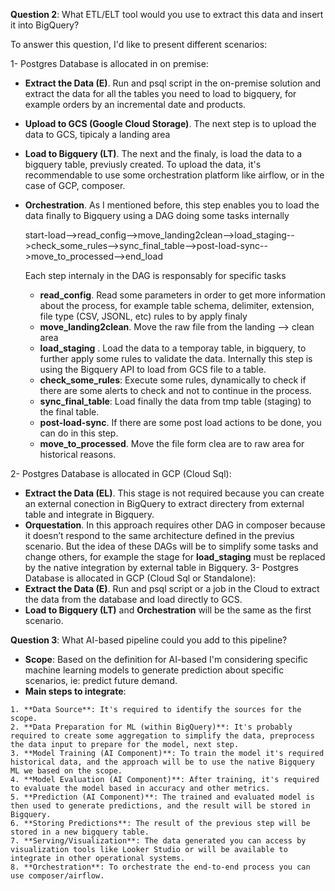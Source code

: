 **Question 2**: What ETL/ELT tool would you use to extract this data and insert it into BigQuery? 

To answer this question, I'd like to present different scenarios:

1- Postgres Database is allocated in on premise:
   - **Extract the Data (E)**. Run and psql script in the on-premise solution and extract the data for all the tables you need to load to bigquery, for example orders by an incremental date and products.
   - **Upload to GCS (Google Cloud Storage)**. The next step is to upload the data to GCS, tipicaly a landing area
   - **Load to Bigquery (LT)**. The next and the finaly, is load the data to a bigquery table, previusly created. To upload the data, it's recommendable to use some orchestration platform like airflow, or in the case of GCP, composer.
   - **Orchestration**. As I mentioned before, this step enables you to load the data finally to Bigquery using a DAG doing some tasks internally  

        start-load-->read_config-->move_landing2clean-->load_staging-->check_some_rules-->sync_final_table-->post-load-sync-->move_to_processed-->end_load
 
        Each step internaly in the DAG is responsably for specific tasks

        - **read_config**. Read some parameters in order to get more information about the process, for example table schema, delimiter, extension, file type (CSV, JSONL, etc) rules to by apply finaly
        - **move_landing2clean**. Move the raw file from the landing --> clean area
        - **load_staging** . Load the data to a temporay table, in bigquery, to further apply some rules to validate the data. Internally this step is using the Bigquery API to load from GCS file to a table.
        - **check_some_rules**: Execute some rules, dynamically to check if there are some alerts to check and not to continue in the process.
        - **sync_final_table**:  Load finally the data from tmp table (staging) to the final table.
        - **post-load-sync**. If there are some post load actions to be done, you can do in this step.
        - **move_to_processed**. Move the file form clea are to raw area for historical reasons.

2- Postgres Database is allocated in GCP (Cloud Sql):
   - **Extract the Data (EL)**. This stage is not required because you can create an external conection in BigQuery to extract directery from external table and integrate in Bigquery.
   - **Orquestation**. In this approach requires other DAG in composer because it doesn’t respond to the same architecture defined in the previus scenario. But the idea of these DAGs will be to simplify some tasks and change others, for example the stage for **load_staging** must be replaced by the native integration by external table in Bigquery.
3- Postgres Database is allocated in GCP (Cloud Sql or Standalone):    
   - **Extract the Data (E)**. Run and psql script or a job in the Cloud to extract the data from the database and load directly to GCS.
   - **Load to Bigquery (LT)** and **Orchestration** will be the same as the first scenario.

**Question 3**: What AI-based pipeline could you add to this pipeline? 
   - **Scope**: Based on the definition for AI-based I'm considering specific machine learning models to generate prediction about specific scenarios, ie: predict future demand.
   - **Main steps to integrate**:
   
    1. **Data Source**: It's required to identify the sources for the scope.
    2. **Data Preparation for ML (within BigQuery)**: It's probably required to create some aggregation to simplify the data, preprocess the data input to prepare for the model, next step. 
    3. **Model Training (AI Component)**: To train the model it's required historical data, and the approach will be to use the native Bigquery ML we based on the scope.
    4. **Model Evaluation (AI Component)**: After training, it's required to evaluate the model based in accuracy and other metrics.
    5. **Prediction (AI Component)**: The trained and evaluated model is then used to generate predictions, and the result will be stored in Bigquery.
    6. **Storing Predictions**: The result of the previous step will be stored in a new bigquery table.
    7. **Serving/Visualization**: The data generated you can access by visualization tools like Looker Studio or will be available to integrate in other operational systems.
    8. **Orchestration**: To orchestrate the end-to-end process you can use composer/airflow.
